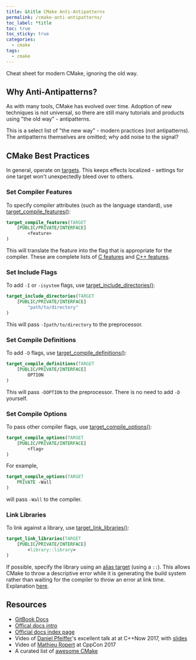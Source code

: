 ```yaml
---
title: &title CMake Anti-Antipatterns
permalink: /cmake-anti-antipatterns/
toc_label: *title
toc: true
toc_sticky: true
categories:
  - cmake
tags:
  - cmake
---
```


Cheat sheet for modern CMake, ignoring the old way.


## Why Anti-Antipatterns?

As with many tools, CMake has evolved over time. Adoption of new techniques is
not universal, so there are still many tutorials and products using
"the old way" - antipatterns.

This is a select list of "the new way" - modern practices (not antipatterns).
The antipatterns themselves are omitted; why add noise to the signal?


## CMake Best Practices

In general, operate on [targets](https://cmake.org/cmake/help/latest/manual/cmake-buildsystem.7.html#introduction).
This keeps effects localized - settings for one target won't unexpectedly
bleed over to others.


### Set Compiler Features

To specify compiler attributes (such as the language standard), use
[target_compile_features()](https://cmake.org/cmake/help/latest/command/target_compile_features.html):
```cmake
target_compile_features(TARGET
    [PUBLIC/PRIVATE/INTERFACE]
        <feature>
)
```

This will translate the feature into the flag that is appropriate for the compiler.
These are complete lists of
[C features](https://cmake.org/cmake/help/latest/prop_gbl/CMAKE_C_KNOWN_FEATURES.html#CMAKE_C_KNOWN_FEATURES)
and
[C++ features](https://cmake.org/cmake/help/latest/prop_gbl/CMAKE_CXX_KNOWN_FEATURES.html#CMAKE_CXX_KNOWN_FEATURES).


### Set Include Flags

To add `-I` or `-isystem` flags, use [target_include_directories()](https://cmake.org/cmake/help/latest/command/target_include_directories.html#target_include_directories):
```cmake
target_include_directories(TARGET
    [PUBLIC/PRIVATE/INTERFACE]
        "path/to/directory"
)
```
This will pass `-Ipath/to/directory` to the preprocessor.


### Set Compile Definitions

To add `-D` flags, use
[target_compile_definitions()](https://cmake.org/cmake/help/latest/command/target_compile_definitions.html#target_compile_definitions):
```cmake
target_compile_definitions(TARGET
    [PUBLIC/PRIVATE/INTERFACE]
        OPTION
)
```

This will pass `-DOPTION` to the preprocessor. There is no need to add `-D`
yourself.


### Set Compile Options

To pass other compiler flags, use
[target_compile_options()](https://cmake.org/cmake/help/latest/command/target_compile_options.html#target_compile_options):
```cmake
target_compile_options(TARGET
    [PUBLIC/PRIVATE/INTERFACE]
        <flag>
)
```

For example,
```cmake
target_compile_options(TARGET
    PRIVATE -Wall
)
```
will pass `-Wall` to the compiler.


### Link Libraries

To link against a library, use
[target_link_libraries()](https://cmake.org/cmake/help/latest/command/target_link_libraries.html#target_link_libraries):
```cmake
target_link_libraries(TARGET
    [PUBLIC/PRIVATE/INTERFACE]
        <library::library>
)
```

If possible, specify the library using an
[alias target](https://cmake.org/cmake/help/latest/manual/cmake-buildsystem.7.html#alias-targets)
(using a `::`).
This allows CMake to throw a descriptive error while it is generating the build
system rather than waiting for the compiler to throw an error at link time.
Explanation [here](https://youtu.be/bsXLMQ6WgIk?t=1577).


## Resources

  * [GitBook Docs](https://cliutils.gitlab.io/modern-cmake/)
  * [Offical docs intro](https://cmake.org/cmake/help/latest/manual/cmake-buildsystem.7.html#introduction)
  * [Official docs index page](https://cmake.org/cmake/help/latest/)
  * Video of [Daniel Pfeiffer](https://youtu.be/bsXLMQ6WgIk)'s excellent talk at at C++Now 2017, with [slides](https://www.slideshare.net/DanielPfeifer1/effective-cmake)
  * Video of [Mathieu Ropert](https://youtu.be/eC9-iRN2b04) at CppCon 2017
  * A curated list of [awesome CMake](https://github.com/onqtam/awesome-cmake)
